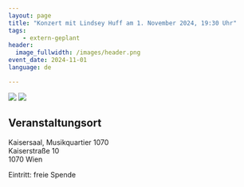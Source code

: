```yaml
---
layout: page
title: "Konzert mit Lindsey Huff am 1. November 2024, 19:30 Uhr"
tags:
    - extern-geplant
header:
  image_fullwidth: /images/header.png
event_date: 2024-11-01
language: de

---
```


<img src="/images/extern/2024-11-01a.jpg"/>
<img src="/images/extern/2024-11-01b.jpg"/>

## Veranstaltungsort

Kaisersaal, Musikquartier 1070<br>
Kaiserstraße 10<br>
1070 Wien


Eintritt: freie Spende


<div
    data-service="googlemaps"
    data-id="!1m18!1m12!1m3!1d2867.2469861931804!2d16.338995612213925!3d48.197455571130256!2m3!1f0!2f0!3f0!3m2!1i1024!2i768!4f13.1!3m3!1m2!1s0x476d07f4dd4fffff%3A0xaedb9d1c457ccc46!2sKaiserstrasse%2010!5e1!3m2!1sen!2sat!4v1730217936760!5m2!1sen!2sat"
    data-autoscale
></div>


